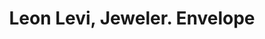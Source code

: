 ---
doi: 10.7916/D8SJ2XRG
date_other: unknown
date_other_textual: unknown
form: printed ephemera
genre:
- Envelopes
name:
- Leon Levi, Jeweler
object_in_context_url: https://biggert.cul.columbia.edu/items/view/ave_biggert_01772
subject_hierarchical_geographic:
- Baltimore, Maryland, United States
subject_name:
- Leon Levi, Jeweler
title: Leon Levi, Jeweler. Envelope
sort_title: Leon Levi, Jeweler. Envelope
call_number: ave_biggert_01772
coordinates:
- 39.28333333333333,-76.61666666666666
pid: ave_biggert_01772
identifiers: ave_biggert_01772
thumbnail: https://derivativo-1.library.columbia.edu/iiif/2/ldpd:490807/full/!256,256/0/native.jpg
permalink: "/biggert/ave_biggert_01772/"
layout: iiif-image-page
---